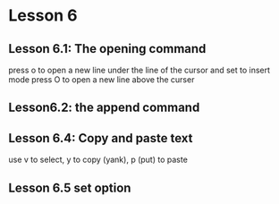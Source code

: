# Lesson 6
## Lesson 6.1: The opening command
press o to open a new line under the line of the cursor and set to insert mode
press O to open a new line above the curser

## Lesson6.2: the append command


## Lesson 6.4: Copy and paste text
use v to select, y to copy (yank), p (put) to paste

## Lesson 6.5 set option
